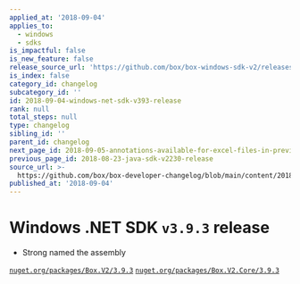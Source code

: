 ```yaml
---
applied_at: '2018-09-04'
applies_to:
  - windows
  - sdks
is_impactful: false
is_new_feature: false
release_source_url: 'https://github.com/box/box-windows-sdk-v2/releases/tag/v3.9.3'
is_index: false
category_id: changelog
subcategory_id: ''
id: 2018-09-04-windows-net-sdk-v393-release
rank: null
total_steps: null
type: changelog
sibling_id: ''
parent_id: changelog
next_page_id: 2018-09-05-annotations-available-for-excel-files-in-preview
previous_page_id: 2018-08-23-java-sdk-v2230-release
source_url: >-
  https://github.com/box/box-developer-changelog/blob/main/content/2018/09-04-windows-net-sdk-v393-release.md
published_at: '2018-09-04'
---
```

# Windows .NET SDK `v3.9.3` release

- Strong named the assembly

[`nuget.org/packages/Box.V2/3.9.3`](https://www.nuget.org/packages/Box.V2/3.9.3)
[`nuget.org/packages/Box.V2.Core/3.9.3`](https://www.nuget.org/packages/Box.V2.Core/3.9.3)